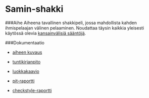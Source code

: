 # Samin-shakki

###Aihe
Aiheena tavallinen shakkipeli, jossa mahdollista kahden ihmispelaajan välinen pelaaminen. Noudattaa täysin kaikkia yleisesti käytössä olevia [kansainvälisiä sääntöjä](https://en.wikipedia.org/wiki/Rules_of_chess ).

###Dokumentaatio
- [aiheen kuvaus](dokumentaatio/Aihemäärittely.md)

- [tuntikirjanpito](dokumentaatio/Tuntikirjanpito.md)

- [luokkakaavio](dokumentaatio/aiheenKuvausJaRakenne.md)

- [pit-raportti](https://htmlpreview.github.io/?https://github.com/salsam/Samin-shakki/blob/master/dokumentaatio/pit/201606021718/index.html)

- [checkstyle-raportti](https://htmlpreview.github.io/?https://github.com/salsam/Samin-shakki/blob/master/dokumentaatio/site/checkstyle.html)


